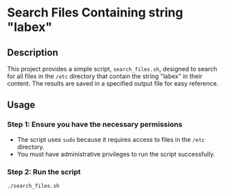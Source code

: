 # Search Files Containing string "labex"

## Description
This project provides a simple script, `search_files.sh`, designed to search for all files in the `/etc` directory that contain the string "labex" in their content. The results are saved in a specified output file for easy reference.

## Usage
### Step 1: Ensure you have the necessary permissions
- The script uses `sudo` because it requires access to files in the `/etc` directory.
- You must have administrative privileges to run the script successfully.

### Step 2: Run the script
```bash
./search_files.sh
